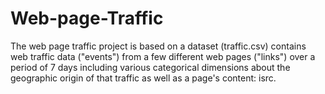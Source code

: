# Web-page-Traffic
The web page traffic project is based on a dataset (traffic.csv) contains web traffic data ("events") from a few different web pages ("links") over a period of 7 days including various categorical dimensions about the geographic origin of that traffic as well as a page's content: isrc.
